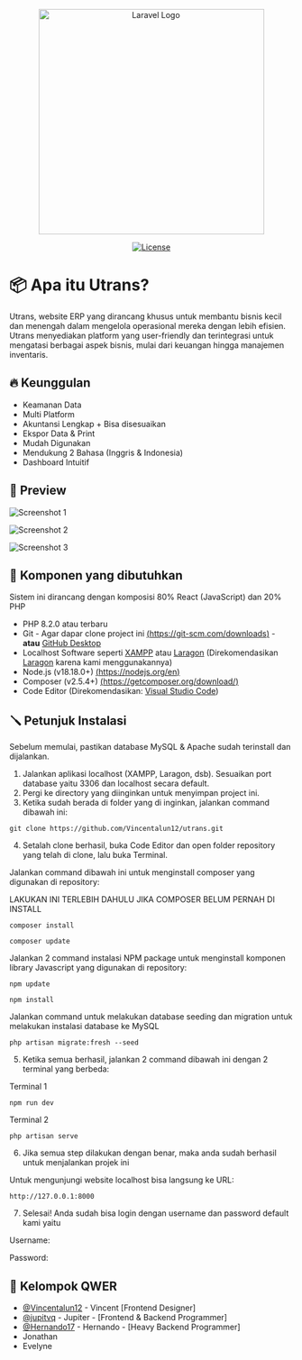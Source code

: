 <p align="center"><a href="https://laravel.com" target="_blank"><img src="https://media.discordapp.net/attachments/1150374149236195388/1187767255354843226/Utrans2.png?ex=65981575&is=6585a075&hm=cf0bf1945abf9808fd7467cc4bfbba681c238c505831df9e7a4dcbd0e7381556&=&format=webp&quality=lossless&width=1087&height=249" width="400" alt="Laravel Logo"></a></p>

<p align="center">
<a href="https://packagist.org/packages/laravel/framework"><img src="https://img.shields.io/packagist/l/laravel/framework" alt="License"></a>
</p>

# 📦 Apa itu Utrans?

Utrans, website ERP yang dirancang khusus untuk membantu bisnis kecil dan menengah dalam mengelola operasional mereka dengan lebih efisien. Utrans menyediakan platform yang user-friendly dan terintegrasi untuk mengatasi berbagai aspek bisnis, mulai dari keuangan hingga manajemen inventaris.

## 🔥 Keunggulan

- Keamanan Data
- Multi Platform
- Akuntansi Lengkap + Bisa disesuaikan
- Ekspor Data & Print
- Mudah Digunakan
- Mendukung 2 Bahasa (Inggris & Indonesia)
- Dashboard Intuitif


## 📸 Preview

![Screenshot 1](https://media.discordapp.net/attachments/1150374149236195388/1187799656139329628/image.png)

![Screenshot 2](https://media.discordapp.net/attachments/1150374149236195388/1187796961194147930/image.png)

![Screenshot 3](https://media.discordapp.net/attachments/1150374149236195388/1187799291939520542/image.png)


## 🧶 Komponen yang dibutuhkan

Sistem ini dirancang dengan komposisi 80% React (JavaScript) dan 20% PHP

- PHP 8.2.0 atau terbaru
- Git - Agar dapar clone project ini [(https://git-scm.com/downloads)](https://git-scm.com/downloads) - **atau** [GitHub Desktop](https://desktop.github.com/)
- Localhost Software seperti [XAMPP](https://www.apachefriends.org/download.html) atau [Laragon](https://laragon.org/download/index.html) (Direkomendasikan [Laragon](https://laragon.org/download/index.html) karena kami menggunakannya) 
- Node.js (v18.18.0+) [(https://nodejs.org/en)](https://nodejs.org/en)
- Composer (v2.5.4+) [(https://getcomposer.org/download/)](https://getcomposer.org/download/)
- Code Editor (Direkomendasikan: [Visual Studio Code](https://code.visualstudio.com/download))

## 🪛 Petunjuk Instalasi

Sebelum memulai, pastikan database MySQL & Apache sudah terinstall dan dijalankan.

1. Jalankan aplikasi localhost (XAMPP, Laragon, dsb). Sesuaikan port database yaitu 3306 dan localhost secara default.
2. Pergi ke directory yang diinginkan untuk menyimpan project ini.
3. Ketika sudah berada di folder yang di inginkan, jalankan command dibawah ini:
```http
git clone https://github.com/Vincentalun12/utrans.git
```
4. Setalah clone berhasil, buka Code Editor dan open folder repository yang telah di clone, lalu buka Terminal.

Jalankan command dibawah ini untuk menginstall composer yang digunakan di repository:

LAKUKAN INI TERLEBIH DAHULU JIKA COMPOSER BELUM PERNAH DI INSTALL
```http
composer install
```
```http
composer update
```

Jalankan 2 command instalasi NPM package untuk menginstall komponen library Javascript yang digunakan di repository:
```http
npm update
```
```http
npm install
```

Jalankan command untuk melakukan database seeding dan migration untuk melakukan instalasi database ke MySQL
```http
php artisan migrate:fresh --seed
```

5. Ketika semua berhasil, jalankan 2 command dibawah ini dengan 2 terminal yang berbeda:

Terminal 1
```http
npm run dev
```

Terminal 2
```http
php artisan serve
```

6. Jika semua step dilakukan dengan benar, maka anda sudah berhasil untuk menjalankan projek ini

Untuk mengunjungi website localhost bisa langsung ke URL:
```http
http://127.0.0.1:8000
```

7. Selesai! Anda sudah bisa login dengan username dan password default kami yaitu

Username:


Password:

## 💎 Kelompok QWER

- [@Vincentalun12](https://github.com/Vincentalun12) - Vincent [Frontend Designer]
- [@jupitvq](https://github.com/jupitvq) - Jupiter - [Frontend & Backend Programmer]
- [@Hernando17](https://github.com/Hernando17) - Hernando - [Heavy Backend Programmer]
- Jonathan
- Evelyne